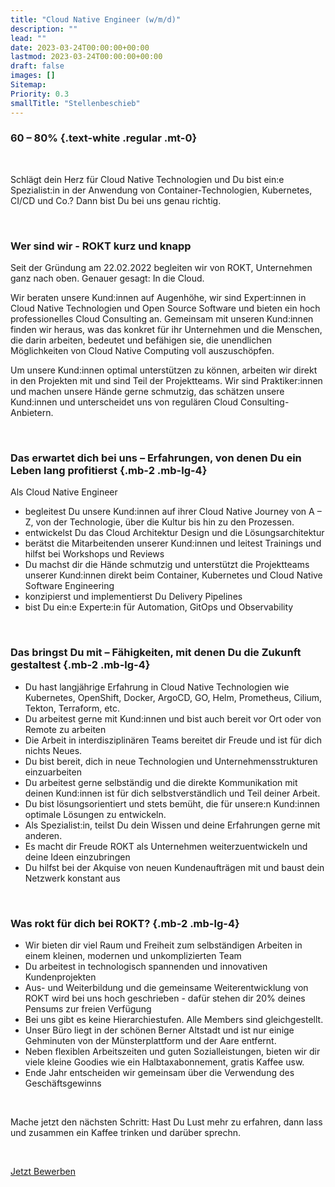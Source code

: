 ```yaml
---
title: "Cloud Native Engineer (w/m/d)"
description: ""
lead: ""
date: 2023-03-24T00:00:00+00:00
lastmod: 2023-03-24T00:00:00+00:00
draft: false
images: []
Sitemap:
Priority: 0.3
smallTitle: "Stellenbeschieb"
---
```


### 60 – 80% {.text-white .regular .mt-0}

&nbsp;

Schlägt dein Herz für Cloud Native Technologien und Du bist ein:e Spezialist:in in der Anwendung von Container-Technologien, Kubernetes, CI/CD und Co.? Dann bist Du bei uns genau richtig.

&nbsp;

### Wer sind wir - ROKT kurz und knapp

Seit der Gründung am 22.02.2022 begleiten wir von ROKT, Unternehmen  ganz nach oben. Genauer gesagt: In die Cloud.

Wir beraten unsere Kund:innen auf Augenhöhe, wir sind Expert:innen in Cloud Native Technologien und Open Source Software und bieten ein hoch professionelles Cloud Consulting an. Gemeinsam mit unseren Kund:innen finden wir heraus, was das konkret für ihr Unternehmen und die Menschen, die darin arbeiten, bedeutet und befähigen sie, die unendlichen Möglichkeiten von Cloud Native Computing voll auszuschöpfen.

Um unsere Kund:innen optimal unterstützen zu können, arbeiten wir direkt in den Projekten mit und sind Teil der Projektteams. Wir sind Praktiker:innen und machen unsere Hände gerne schmutzig, das schätzen unsere Kund:innen und unterscheidet uns von regulären Cloud Consulting-Anbietern.

&nbsp;

### Das erwartet dich bei uns – Erfahrungen, von denen Du ein Leben lang profitierst {.mb-2 .mb-lg-4}

Als Cloud Native Engineer

- begleitest Du unsere Kund:innen auf ihrer Cloud Native Journey von A – Z, von der Technologie, über die Kultur bis hin zu den Prozessen.  
- entwickelst Du das Cloud Architektur Design und die Lösungsarchitektur
- berätst die Mitarbeitenden unserer Kund:innen und leitest Trainings und hilfst bei Workshops und Reviews
- Du machst dir die Hände schmutzig und unterstützt die Projektteams unserer Kund:innen direkt beim Container, Kubernetes und Cloud Native Software Engineering
- konzipierst und implementierst Du Delivery Pipelines
- bist Du ein:e Experte:in für Automation, GitOps und Observability

&nbsp;

### Das bringst Du mit – Fähigkeiten, mit denen Du die Zukunft gestaltest {.mb-2 .mb-lg-4}

- Du hast langjährige Erfahrung in Cloud Native Technologien wie Kubernetes, OpenShift, Docker, ArgoCD, GO, Helm, Prometheus, Cilium, Tekton, Terraform, etc.
- Du arbeitest gerne mit Kund:innen und bist auch bereit vor Ort oder von Remote zu arbeiten
- Die Arbeit in interdisziplinären Teams bereitet dir Freude und ist für dich nichts Neues.
- Du bist bereit, dich in neue Technologien und Unternehmensstrukturen einzuarbeiten
- Du arbeitest gerne selbständig und die direkte Kommunikation mit deinen Kund:innen ist für dich selbstverständlich und Teil deiner Arbeit.
- Du bist lösungsorientiert und stets bemüht, die für unsere:n Kund:innen optimale Lösungen zu entwickeln.
- Als Spezialist:in, teilst Du dein Wissen und deine Erfahrungen gerne mit anderen.
- Es macht dir Freude ROKT als Unternehmen weiterzuentwickeln und deine Ideen einzubringen
- Du hilfst bei der Akquise von neuen Kundenaufträgen mit und baust dein Netzwerk konstant aus

&nbsp;

### Was rokt für dich bei ROKT? {.mb-2 .mb-lg-4}

- Wir bieten dir viel Raum und Freiheit zum selbständigen Arbeiten in einem kleinen, modernen und unkomplizierten Team
- Du arbeitest in technologisch spannenden und innovativen Kundenprojekten
- Aus- und Weiterbildung und die gemeinsame Weiterentwicklung von ROKT wird bei uns hoch geschrieben - dafür stehen dir 20% deines Pensums zur freien Verfügung
- Bei uns gibt es keine Hierarchiestufen. Alle Members sind gleichgestellt.
- Unser Büro liegt in der schönen Berner Altstadt und ist nur einige Gehminuten von der Münsterplattform und der Aare entfernt.
- Neben flexiblen Arbeitszeiten und guten Sozialleistungen, bieten wir dir viele kleine Goodies wie ein Halbtaxabonnement, gratis Kaffee usw.
- Ende Jahr entscheiden wir gemeinsam über die Verwendung des Geschäftsgewinns

&nbsp;

Mache jetzt den nächsten Schritt: Hast Du Lust mehr zu erfahren, dann lass und zusammen ein Kaffee trinken und darüber sprechn.

&nbsp;

<a class="btn btn-primary rounded-pill" href="mailto:hallo@rokt.cloud">Jetzt Bewerben</a>
